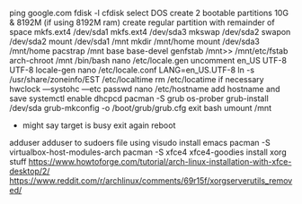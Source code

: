 ping google.com
fdisk -l
cfdisk
	select DOS
	create 2 bootable partitions 10G & 8192M (if using 8192M ram)
	create regular partition with remainder of space
mkfs.ext4 /dev/sda1
mkfs.ext4 /dev/sda3
mkswap /dev/sda2
swapon /dev/sda2
mount /dev/sda1 /mnt
mkdir /mnt/home
mount /dev/sda3 /mnt/home
pacstrap /mnt base base-devel
genfstab /mnt>> /mnt/etc/fstab
arch-chroot /mnt /bin/bash
nano /etc/locale.gen
	uncomment en_US UTF-8 UTF-8
locale-gen
nano /etc/locale.conf
	LANG=en_US.UTF-8
ln -s /usr/share/zoneinfo/EST /etc/localtime
	rm /etc/locatime if necessary
hwclock —systohc —etc
passwd
nano /etc/hostname
	add hostname and save
systemctl enable dhcpcd
pacman -S grub os-prober
grub-install /dev/sda
grub-mkconfig -o /boot/grub/grub.cfg
exit bash
umount /mnt
  - might say target is busy
exit again
reboot

adduser
adduser to sudoers file using visudo
install emacs
pacman -S virtualbox-host-modules-arch
pacman -S xfce4 xfce4-goodies
install xorg stuff
https://www.howtoforge.com/tutorial/arch-linux-installation-with-xfce-desktop/2/
https://www.reddit.com/r/archlinux/comments/69r15f/xorgserverutils_removed/